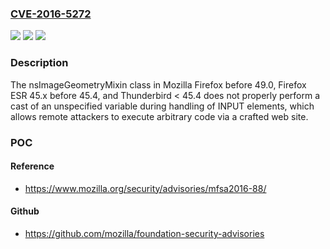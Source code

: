 ### [CVE-2016-5272](https://cve.mitre.org/cgi-bin/cvename.cgi?name=CVE-2016-5272)
![](https://img.shields.io/static/v1?label=Product&message=n%2Fa&color=blue)
![](https://img.shields.io/static/v1?label=Version&message=n%2Fa&color=blue)
![](https://img.shields.io/static/v1?label=Vulnerability&message=n%2Fa&color=brighgreen)

### Description

The nsImageGeometryMixin class in Mozilla Firefox before 49.0, Firefox ESR 45.x before 45.4, and Thunderbird < 45.4 does not properly perform a cast of an unspecified variable during handling of INPUT elements, which allows remote attackers to execute arbitrary code via a crafted web site.

### POC

#### Reference
- https://www.mozilla.org/security/advisories/mfsa2016-88/

#### Github
- https://github.com/mozilla/foundation-security-advisories

